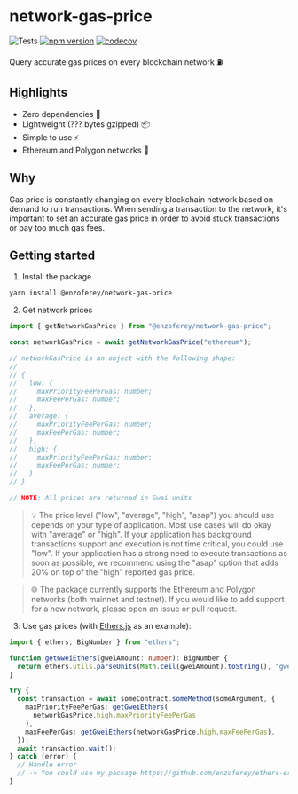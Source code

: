 # network-gas-price

![Tests](https://github.com/enzoferey/network-gas-price/actions/workflows/test.yml/badge.svg)
[![npm version](https://badge.fury.io/js/@enzoferey%2Fnetwork-gas-price.svg)](https://badge.fury.io/js/@enzoferey%2Fnetwork-gas-price)
[![codecov](https://codecov.io/gh/enzoferey/network-gas-price/branch/main/graph/badge.svg?token=9amQLrkrar)](https://codecov.io/gh/enzoferey/network-gas-price)

Query accurate gas prices on every blockchain network ⛽️

## Highlights

- Zero dependencies 🧹
- Lightweight (??? bytes gzipped) 📦
- Simple to use ⚡️
- Ethereum and Polygon networks 🚀

## Why

Gas price is constantly changing on every blockchain network based on demand to run transactions. When sending a transaction to the network, it's important to set an accurate gas price in order to avoid stuck transactions or pay too much gas fees.

## Getting started

1. Install the package

```sh
yarn install @enzoferey/network-gas-price
```

2. Get network prices

```ts
import { getNetworkGasPrice } from "@enzoferey/network-gas-price";

const networkGasPrice = await getNetworkGasPrice("ethereum");

// networkGasPrice is an object with the following shape:
//
// {
//   low: {
//     maxPriorityFeePerGas: number;
//     maxFeePerGas: number;
//   },
//   average: {
//     maxPriorityFeePerGas: number;
//     maxFeePerGas: number;
//   },
//   high: {
//     maxPriorityFeePerGas: number;
//     maxFeePerGas: number;
//   }
// }

// NOTE: All prices are returned in Gwei units
```

> 💡 The price level ("low", "average", "high", "asap") you should use depends on your type of application. Most use cases will do okay with "average" or "high". If your application has background transactions support and execution is not time critical, you could use "low". If your application has a strong need to execute transactions as soon as possible, we recommend using the
> "asap" option that adds 20% on top of the "high" reported gas price.

> 🌐 The package currently supports the Ethereum and Polygon networks (both mainnet and testnet). If you would like to add support for a new network, please open an issue or pull request.

3. Use gas prices (with [Ethers.js](https://github.com/ethers-io/ethers.js/) as an example):

```ts
import { ethers, BigNumber } from "ethers";

function getGweiEthers(gweiAmount: number): BigNumber {
  return ethers.utils.parseUnits(Math.ceil(gweiAmount).toString(), "gwei");
}

try {
  const transaction = await someContract.someMethod(someArgument, {
    maxPriorityFeePerGas: getGweiEthers(
      networkGasPrice.high.maxPriorityFeePerGas
    ),
    maxFeePerGas: getGweiEthers(networkGasPrice.high.maxFeePerGas),
  });
  await transaction.wait();
} catch (error) {
  // Handle error
  // -> You could use my package https://github.com/enzoferey/ethers-error-parser for that 😉
}
```
